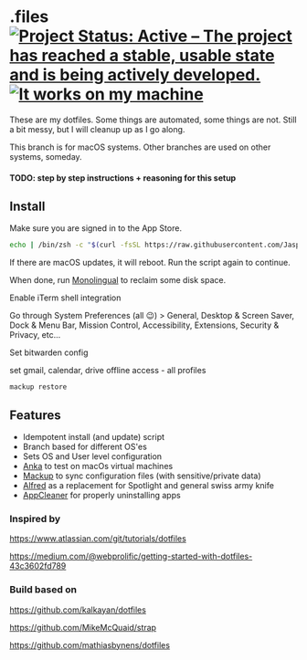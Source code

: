 # .files [![Project Status: Active – The project has reached a stable, usable state and is being actively developed.](https://www.repostatus.org/badges/latest/active.svg)](https://www.repostatus.org/#active) [![It works on my machine](https://img.shields.io/badge/It%20works%20on%20my%20machine-%C2%AF%5C__(%E3%83%84)__%2F%C2%AF-brightgreen)](https://git.io/jasperv)

These are my dotfiles. Some things are automated, some things are not. Still a bit messy, but I will cleanup up as I go along.

This branch is for macOS systems. Other branches are used on other systems, someday.

#### TODO: step by step instructions + reasoning for this setup

## Install

Make sure you are signed in to the App Store.

```zsh
echo | /bin/zsh -c "$(curl -fsSL https://raw.githubusercontent.com/JasperV/dotfiles/macos/install)"
```

If there are macOS updates, it will reboot. Run the script again to continue.

When done, run [Monolingual](https://ingmarstein.github.io/Monolingual/) to reclaim some disk space.

Enable iTerm shell integration

Go through System Preferences (all 😉) > General, Desktop & Screen Saver, Dock & Menu Bar, Mission Control, Accessibility, Extensions, Security & Privacy, etc...

Set bitwarden config

set gmail, calendar, drive offline access - all profiles

`mackup restore`

## Features

- Idempotent install (and update) script
- Branch based for different OS'es
- Sets OS and User level configuration
- [Anka](https://veertu.com/anka-develop/) to test on macOs virtual machines
- [Mackup](https://github.com/lra/mackup) to sync configuration files (with sensitive/private data)
- [Alfred](https://www.alfredapp.com/) as a replacement for Spotlight and general swiss army knife
- [AppCleaner](https://freemacsoft.net/appcleaner/) for properly uninstalling apps

### Inspired by

https://www.atlassian.com/git/tutorials/dotfiles

https://medium.com/@webprolific/getting-started-with-dotfiles-43c3602fd789

### Build based on

https://github.com/kalkayan/dotfiles

https://github.com/MikeMcQuaid/strap

https://github.com/mathiasbynens/dotfiles


